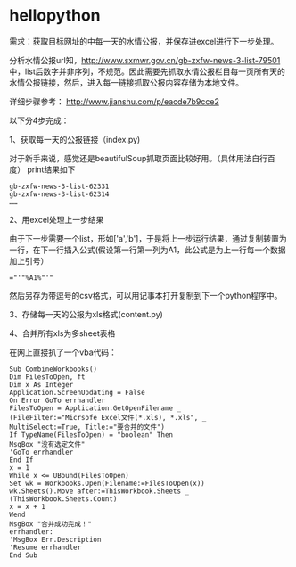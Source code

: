 # hellopython
需求：获取目标网址的中每一天的水情公报，并保存进excel进行下一步处理。

分析水情公报url知，http://www.sxmwr.gov.cn/gb-zxfw-news-3-list-79501 中，list后数字并非序列，不规范。因此需要先抓取水情公报栏目每一页所有天的水情公报链接，然后，进入每一链接抓取公报内容存储为本地文件。

详细步骤参考：
http://www.jianshu.com/p/eacde7b9cce2

以下分4步完成：

1、获取每一天的公报链接（index.py)

对于新手来说，感觉还是beautifulSoup抓取页面比较好用。（具体用法自行百度）
print结果如下
```    
gb-zxfw-news-3-list-62331
gb-zxfw-news-3-list-62314
……
```

2、用excel处理上一步结果

由于下一步需要一个list，形如['a','b']，于是将上一步运行结果，通过复制转置为一行，在下一行插入公式(假设第一行第一列为A1，此公式是为上一行每一个数据加上引号）
```
="'"%A1%"'"
```
然后另存为带逗号的csv格式，可以用记事本打开复制到下一个python程序中。

3、存储每一天的公报为xls格式(content.py)

4、合并所有xls为多sheet表格

在网上直接扒了一个vba代码：
```
Sub CombineWorkbooks()
Dim FilesToOpen, ft
Dim x As Integer
Application.ScreenUpdating = False
On Error GoTo errhandler
FilesToOpen = Application.GetOpenFilename _
(FileFilter:="Micrsofe Excel文件(*.xls), *.xls", _
MultiSelect:=True, Title:="要合并的文件")
If TypeName(FilesToOpen) = "boolean" Then
MsgBox "没有选定文件"
'GoTo errhandler
End If
x = 1
While x <= UBound(FilesToOpen)
Set wk = Workbooks.Open(Filename:=FilesToOpen(x))
wk.Sheets().Move after:=ThisWorkbook.Sheets _
(ThisWorkbook.Sheets.Count)
x = x + 1
Wend
MsgBox "合并成功完成！"
errhandler:
'MsgBox Err.Description
'Resume errhandler
End Sub
```

